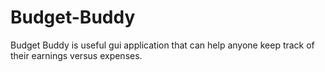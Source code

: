 # Budget-Buddy
Budget Buddy is useful gui application that can help anyone keep track of their earnings versus expenses.
